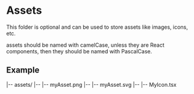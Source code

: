 # Assets

This folder is optional and can be used to store assets like images, icons, etc.

assets should be named with camelCase, unless they are React components, then they should be named with PascalCase.

## Example

|-- assets/
|-- |-- myAsset.png
|-- |-- myAsset.svg
|-- |-- MyIcon.tsx
